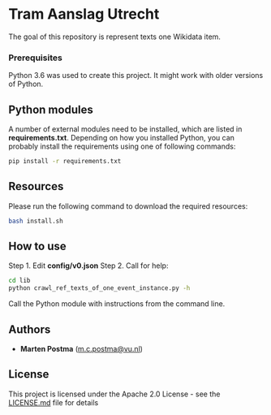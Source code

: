 # Tram Aanslag Utrecht

The goal of this repository is represent texts one Wikidata item.
### Prerequisites
Python 3.6 was used to create this project. It might work with older versions of Python.

## Python modules
A number of external modules need to be installed, which are listed in **requirements.txt**.
Depending on how you installed Python, you can probably install the requirements using one of following commands:
```bash
pip install -r requirements.txt
```

## Resources
Please run the following command to download the required resources:
```bash
bash install.sh
```

## How to use
Step 1. Edit **config/v0.json**
Step 2. Call for help:
```bash 
cd lib
python crawl_ref_texts_of_one_event_instance.py -h
```

Call the Python module with instructions from the command line.
    
## Authors
* **Marten Postma** (m.c.postma@vu.nl)

## License
This project is licensed under the Apache 2.0 License - see the [LICENSE.md](LICENSE.md) file for details
